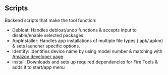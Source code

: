 ## Scripts
Backend scripts that make the tool function:
- Debloat: Handles debloat/undo functions & accepts input to disable/enable selected packages.
- AppInstaller: Handles app installations of multiple file types (.apk/.apkm) & sets launcher specific options. 
- Identify: Identifies device name by using model number & matching with [Amazon developer page](https://developer.amazon.com/docs/device-specs/ft-identify-tablet-devices.html).
- Install: Downloads and sets up required dependencies for Fire Tools & adds it to start/app menu
